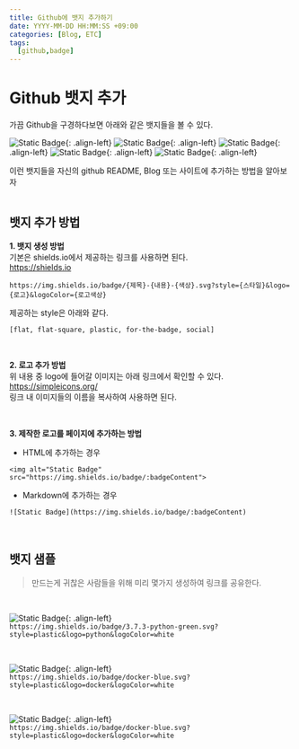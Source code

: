 ```yaml
---
title: Github에 뱃지 추가하기
date: YYYY-MM-DD HH:MM:SS +09:00
categories: [Blog, ETC]
tags:
  [github,badge]
---
```

# Github 뱃지 추가
가끔 Github을 구경하다보면 아래와 같은 뱃지들을 볼 수 있다.<br>

![Static Badge](https://img.shields.io/badge/Docker-007396.svg?style=plastic&logo=docker&logoColor=white){: .align-left}
![Static Badge](https://img.shields.io/badge/3.10-python-green.svg?style=plastic&logo=python&logoColor=white){: .align-left}
![Static Badge](https://img.shields.io/badge/K8S-blue.svg?style=plastic&logo=kubernetes&logoColor=white){: .align-left}
![Static Badge](https://img.shields.io/badge/Twitter-Hi-white.svg?style=social&logo=x&logoColor=black){: .align-left}
![Static Badge](https://img.shields.io/badge/Github-black.svg?style=flat&logo=github&logoColor=white){: .align-left}

이런 뱃지들을 자신의 github README, Blog 또는 사이트에 추가하는 방법을 알아보자
<br><br>

## 뱃지 추가 방법
**1. 뱃지 생성 방법**<br>
기본은 shields.io에서 제공하는 링크를 사용하면 된다.<br>
https://shields.io

```
https://img.shields.io/badge/{제목}-{내용}-{색상}.svg?style={스타일}&logo={로고}&logoColor={로고색상}
```


제공하는 style은 아래와 같다.<br>
```
[flat, flat-square, plastic, for-the-badge, social]
```

<br>

**2. 로고 추가 방법**<br>
위 내용 중 logo에 들어갈 이미지는 아래 링크에서 확인할 수 있다.<br>
https://simpleicons.org/ <br>
링크 내 이미지들의 이름을 복사하여 사용하면 된다.

<br>

**3. 제작한 로고를 페이지에 추가하는 방법**<br>
- HTML에 추가하는 경우<br>
```
<img alt="Static Badge" src="https://img.shields.io/badge/:badgeContent">
```

- Markdown에 추가하는 경우<br>
```
![Static Badge](https://img.shields.io/badge/:badgeContent)
```

<br>

## 뱃지 샘플
>만드는게 귀찮은 사람들을 위해 미리 몇가지 생성하여 링크를 공유한다.

<br>

![Static Badge](https://img.shields.io/badge/3.10-python-green.svg?style=plastic&logo=python&logoColor=white){: .align-left}<br>
`https://img.shields.io/badge/3.7.3-python-green.svg?style=plastic&logo=python&logoColor=white`

<br>

![Static Badge](https://img.shields.io/badge/docker-blue.svg?style=plastic&logo=docker&logoColor=white){: .align-left}<br>
`https://img.shields.io/badge/docker-blue.svg?style=plastic&logo=docker&logoColor=white`

<br>

![Static Badge](https://img.shields.io/badge/ChatGPT-74AA9C.svg?style=plastic&logo=openai&logoColor=white){: .align-left}<br>
`https://img.shields.io/badge/docker-blue.svg?style=plastic&logo=docker&logoColor=white`
